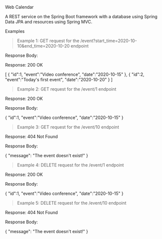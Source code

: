Web Calendar

<p>A REST service on the Spring Boot framework with a database using Spring Data JPA and resources using Spring MVC.</p>

Examples

> Example 1: GET request for the /event?start_time=2020-10-10&end_time=2020-10-20 endpoint

Response Body:

Response: 200 OK

[
   {
      "id":1,
      "event":"Video conference",
      "date":"2020-10-15"
   },
   {
      "id":2,
      "event":"Today's first event",
      "date":"2020-10-20"
   }
]

> Example 2: GET request for the /event/1 endpoint

Response: 200 OK

Response Body:

{
    "id":1,
    "event":"Video conference",
    "date":"2020-10-15"
}

> Example 3: GET request for the /event/10 endpoint

Response: 404 Not Found

Response Body:

{
    "message": "The event doesn't exist!"
}

> Example 4: DELETE request for the /event/1 endpoint

Response: 200 OK

Response Body:

{
    "id":1,
    "event":"Video conference",
    "date":"2020-10-15"
}

> Example 5: DELETE request for the /event/10 endpoint

Response: 404 Not Found

Response Body:

{
    "message": "The event doesn't exist!"
}

